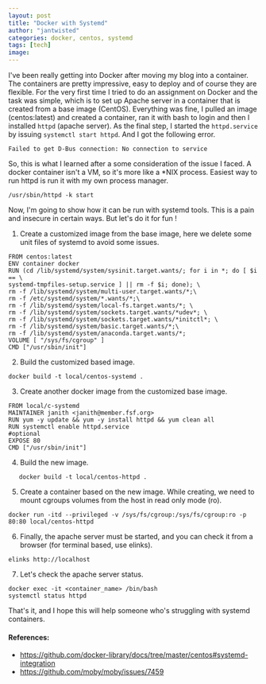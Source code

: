 ```yaml
---
layout: post
title: "Docker with Systemd"
author: "jantwisted"
categories: docker, centos, systemd
tags: [tech]
image:
---
```


I've been really getting into Docker after moving my blog into a container. The containers are pretty impressive, easy to deploy and of course they are flexible. For the very first time I tried to do an assignment on Docker and the task was simple, which is to set up Apache server in a container that is created from a base image (CentOS). Everything was fine, I pulled an image (centos:latest) and created a container, ran it with bash to login and then I installed `httpd` (apache server). As the final step, I started the `httpd.service` by issuing `systemctl start httpd`. And I got the following error.

```
Failed to get D-Bus connection: No connection to service
```

So, this is what I learned after a some consideration of the issue I faced. A docker container isn't a VM, so it's more like a *NIX process. Easiest way to run httpd is run it with my own process manager.

```shell
/usr/sbin/httpd -k start
```
Now, I'm going to show how it can be run with systemd tools. This is a pain and insecure in certain ways. But let's do it for fun !

1. Create a customized image from the base image, here we delete some unit files of systemd to avoid some issues.
```shell
FROM centos:latest
ENV container docker
RUN (cd /lib/systemd/system/sysinit.target.wants/; for i in *; do [ $i == \
systemd-tmpfiles-setup.service ] || rm -f $i; done); \
rm -f /lib/systemd/system/multi-user.target.wants/*;\
rm -f /etc/systemd/system/*.wants/*;\
rm -f /lib/systemd/system/local-fs.target.wants/*; \
rm -f /lib/systemd/system/sockets.target.wants/*udev*; \
rm -f /lib/systemd/system/sockets.target.wants/*initctl*; \
rm -f /lib/systemd/system/basic.target.wants/*;\
rm -f /lib/systemd/system/anaconda.target.wants/*;
VOLUME [ "/sys/fs/cgroup" ]
CMD ["/usr/sbin/init"]
```

2. Build the customized based image.
```shell
docker build -t local/centos-systemd .
```

3. Create another docker image from the customized base image.
```shell
FROM local/c-systemd
MAINTAINER janith <janith@member.fsf.org>
RUN yum -y update && yum -y install httpd && yum clean all
RUN systemctl enable httpd.service
#optional
EXPOSE 80
CMD ["/usr/sbin/init"]
```

4. Build the new image.
```shell
   docker build -t local/centos-httpd .
```
5. Create a container based on the new image. While creating, we need to mount cgroups volumes from the host in read only mode (ro).
```shell
docker run -itd --privileged -v /sys/fs/cgroup:/sys/fs/cgroup:ro -p 80:80 local/centos-httpd
```

6. Finally, the apache server must be started, and you can check it from a browser (for terminal based, use elinks).
```shell
elinks http://localhost
```

7. Let's check the apache server status.
```shell
docker exec -it <container_name> /bin/bash
systemctl status httpd
```

That's it, and I hope this will help someone who's struggling with systemd containers.

#### References:

- https://github.com/docker-library/docs/tree/master/centos#systemd-integration
- https://github.com/moby/moby/issues/7459



